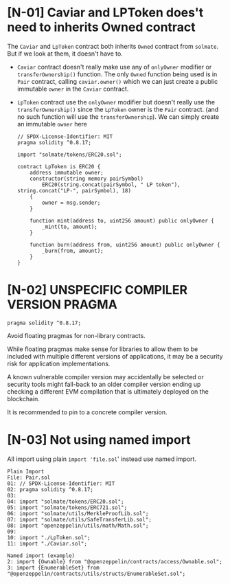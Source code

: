 # [N-01] Caviar and LPToken does't need to inherits Owned contract

The `Caviar` and `LpToken` contract both inherits `Owned` contract from `solmate`. But if we look at them, it doesn't have to.

- `Caviar` contract doesn't really make use any of `onlyOwner` modifier or `transferOwnership()` function. The only `Owned` function being used is in `Pair` contract, calling `caviar.owner()` which we can just create a public immutable `owner` in the `Caviar` contract.
  
- `LpToken` contract use the `onlyOwner` modifier but doesn't really use the `transferOwnership()` since the `LpToken` owner is the `Pair` contract. (and no such function will use the `transferOwnership`). We can simply create an immutable `owner` here
  
  ```solidity
  // SPDX-License-Identifier: MIT
  pragma solidity ^0.8.17;
  
  import "solmate/tokens/ERC20.sol";
  
  contract LpToken is ERC20 {
      address immutable owner;
      constructor(string memory pairSymbol)
          ERC20(string.concat(pairSymbol, " LP token"), string.concat("LP-", pairSymbol), 18)
      {
          owner = msg.sender;
      }
  
      function mint(address to, uint256 amount) public onlyOwner {
          _mint(to, amount);
      }
  
      function burn(address from, uint256 amount) public onlyOwner {
          _burn(from, amount);
      }
  }
  ```
  

# [N-02] UNSPECIFIC COMPILER VERSION PRAGMA

```solidity
pragma solidity ^0.8.17;
```

Avoid floating pragmas for non-library contracts.

While floating pragmas make sense for libraries to allow them to be included with multiple different versions of applications, it may be a security risk for application implementations.

A known vulnerable compiler version may accidentally be selected or security tools might fall-back to an older compiler version ending up checking a different EVM compilation that is ultimately deployed on the blockchain.

It is recommended to pin to a concrete compiler version.

# [N-03] Not using named import

All import using plain `import 'file.sol`' instead use named import.

```solidity
Plain Import
File: Pair.sol
01: // SPDX-License-Identifier: MIT
02: pragma solidity ^0.8.17;
03: 
04: import "solmate/tokens/ERC20.sol";
05: import "solmate/tokens/ERC721.sol";
06: import "solmate/utils/MerkleProofLib.sol";
07: import "solmate/utils/SafeTransferLib.sol";
08: import "openzeppelin/utils/math/Math.sol";
09: 
10: import "./LpToken.sol";
11: import "./Caviar.sol";

Named import (example)
2: import {Ownable} from "@openzeppelin/contracts/access/Ownable.sol";
3: import {EnumerableSet} from "@openzeppelin/contracts/utils/structs/EnumerableSet.sol";
```